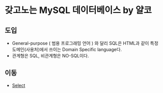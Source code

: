 # 갖고노는 MySQL 데이터베이스 by 얄코

## 도입

* General-purpose ( 범용 프로그래밍 언어 ) 와 달리 SQL은 HTML과 같이 특정 도메인(사용처)에서 쓰이는 Domain Specific language다.
* 관계형은 SQL, 비관계형은 NO-SQL이다.

## 이동

* [Select](./SELECT기초.md)